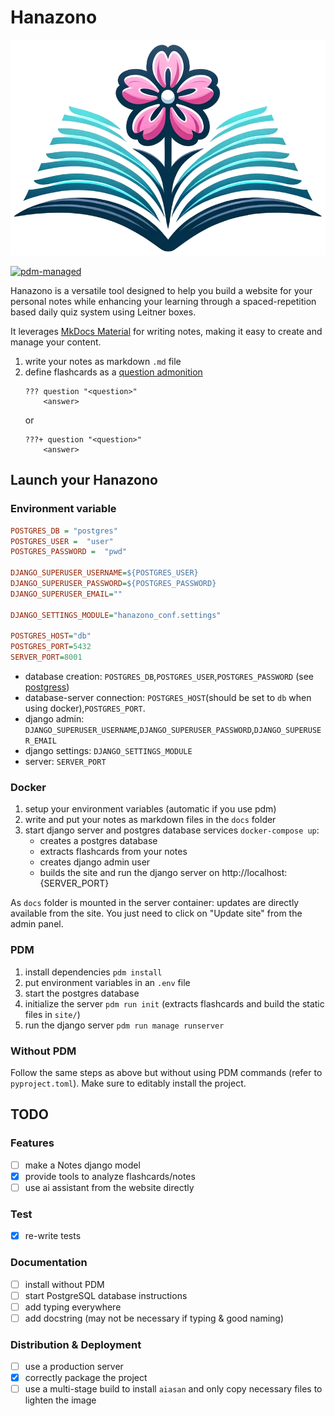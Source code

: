 # Hanazono

![logo](./docs/assets/logo.png)

[![pdm-managed](https://img.shields.io/badge/pdm-managed-blueviolet)](https://pdm-project.org)

Hanazono is a versatile tool designed to help you build a website for your personal notes while enhancing your learning through a spaced-repetition based daily quiz system using Leitner boxes.

It leverages [MkDocs Material](https://squidfunk.github.io/mkdocs-material/) for writing notes, making it easy to create and manage your content.

1. write your notes as markdown `.md` file
2. define flashcards as a [question admonition](https://squidfunk.github.io/mkdocs-material/reference/admonitions/?h=admon#+type:question)
   ```
   ??? question "<question>"
       <answer>
   ```
   or
   ```
   ???+ question "<question>"
       <answer>
   ```

## Launch your Hanazono
### Environment variable

```ini
POSTGRES_DB = "postgres"
POSTGRES_USER =  "user"
POSTGRES_PASSWORD =  "pwd"

DJANGO_SUPERUSER_USERNAME=${POSTGRES_USER}
DJANGO_SUPERUSER_PASSWORD=${POSTGRES_PASSWORD}
DJANGO_SUPERUSER_EMAIL=""

DJANGO_SETTINGS_MODULE="hanazono_conf.settings"

POSTGRES_HOST="db"
POSTGRES_PORT=5432
SERVER_PORT=8001
```

- database creation: `POSTGRES_DB`,`POSTGRES_USER`,`POSTGRES_PASSWORD` (see [postgress](https://hub.docker.com/_/postgres))
- database-server connection: `POSTGRES_HOST`(should be set to `db` when using docker),`POSTGRES_PORT`.
- django admin: `DJANGO_SUPERUSER_USERNAME`,`DJANGO_SUPERUSER_PASSWORD`,`DJANGO_SUPERUSER_EMAIL`
- django settings: `DJANGO_SETTINGS_MODULE`
- server: `SERVER_PORT`


### Docker
1. setup your environment variables (automatic if you use pdm)
2. write and put your notes as markdown files in the `docs` folder
3. start django server and postgres database services `docker-compose up`:
   - creates a postgres database
   - extracts flashcards from your notes
   - creates django admin user
   - builds the site and run the django server on http://localhost:{SERVER_PORT}

As `docs` folder is mounted in the server container: updates are directly available from the site. You just need to click on "Update site" from the admin panel.

### PDM
1. install dependencies `pdm install`
2. put environment variables in an `.env` file
3. start the postgres database
4. initialize the server `pdm run init` (extracts flashcards and build the static files in `site/`)
5. run the django server `pdm run manage runserver`

### Without PDM
Follow the same steps as above but without using PDM commands (refer to `pyproject.toml`). Make sure to editably install the project.


## TODO
### Features
- [ ] make a Notes django model
- [x] provide tools to analyze flashcards/notes
- [ ] use ai assistant from the website directly

### Test
- [x] re-write tests

### Documentation
- [ ] install without PDM
- [ ] start PostgreSQL database instructions
- [ ] add typing everywhere
- [ ] add docstring (may not be necessary if typing & good naming)

### Distribution & Deployment
- [ ] use a production server
- [x] correctly package the project
- [ ] use a multi-stage build to install `aiasan` and only copy necessary files to lighten the image